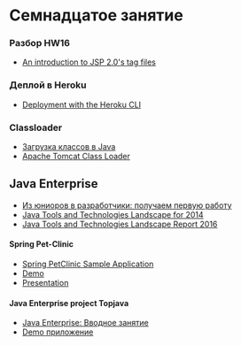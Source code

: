 # Семнадцатое занятие

### Разбор HW16
- <a href="http://www.techrepublic.com/article/an-introduction-to-jsp-20s-tag-files/">An introduction to JSP 2.0's tag files</a>

### Деплой в Heroku
- <a href="https://devcenter.heroku.com/articles/war-deployment#deployment-with-the-heroku-cli">Deployment with the Heroku CLI</a>

### Classloader
- <a href="https://habrahabr.ru/post/103830/">Загрузка классов в Java</a>
- <a href="https://tomcat.apache.org/tomcat-8.0-doc/class-loader-howto.html">Apache Tomcat Class Loader</a>

## Java Enterprise
- <a href="https://habrahabr.ru/post/308104/">Из юниоров в разработчики: получаем первую работу</a>
- <a href="http://zeroturnaround.com/rebellabs/java-tools-and-technologies-landscape-for-2014/">Java Tools and Technologies Landscape for 2014</a>
- <a href="http://zeroturnaround.com/rebellabs/java-tools-and-technologies-landscape-2016/">Java Tools and Technologies Landscape Report 2016</a>

#### Spring Pet-Clinic
- <a href="https://github.com/spring-projects/spring-petclinic">Spring PetClinic Sample Application </a>
- <a href="http://petclinic.cloudapp.net/">Demo</a>
- <a href="https://speakerdeck.com/michaelisvy/spring-petclinic-sample-application">Presentation</a>

#### Java Enterprise project Topjava
- <a href="https://github.com/JavaOPs/topjava">Java Enterprise: Вводное занятие</a>
- <a href="http://topjava.herokuapp.com/">Demo приложение</a>
